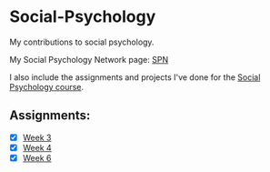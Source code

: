 # Social-Psychology
My contributions to social psychology.

My Social Psychology Network page: [SPN](https://www.socialpsychology.org/member/vaheb)

I also include the assignments and projects I've done for the [Social Psychology course](https://www.coursera.org/learn/social-psychology).

## Assignments:
- [x] [Week 3](https://www.coursera.org/learn/social-psychology/peer/MVHcR/assignment-3-post-some-questions-or-comments/review/esv_VqEBEeqvtRJms0nkqQ)
- [x] [Week 4](https://www.coursera.org/learn/social-psychology/peer/YboDJ/assignment-4-the-diet-lifestyle-choices-interview/review/e8nQHfRhEeq2xA654bUKCQ)
- [x] [Week 6](https://www.coursera.org/learn/social-psychology/peer/lsBLl/assignment-5-the-day-of-compassion/review/zvLTywD1EeuTego9Szc4jw)
